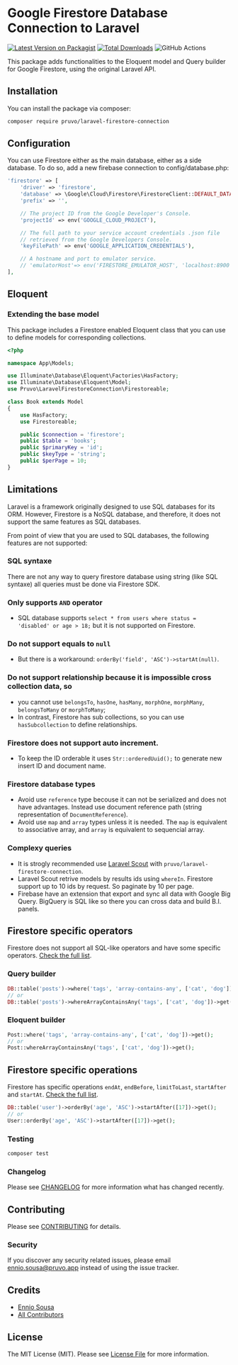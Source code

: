 # Google Firestore Database Connection to Laravel

[![Latest Version on Packagist](https://img.shields.io/packagist/v/pruvo/laravel-firestore-connection.svg?style=flat-square)](https://packagist.org/packages/pruvo/laravel-firestore-connection)
[![Total Downloads](https://img.shields.io/packagist/dt/pruvo/laravel-firestore-connection.svg?style=flat-square)](https://packagist.org/packages/pruvo/laravel-firestore-connection)
![GitHub Actions](https://github.com/pruvo/laravel-firestore-connection/actions/workflows/main.yml/badge.svg)

This package adds functionalities to the Eloquent model and Query builder for Google Firestore, using the original Laravel API.

## Installation

You can install the package via composer:

```bash
composer require pruvo/laravel-firestore-connection
```

## Configuration
You can use Firestore either as the main database, either as a side database. To do so, add a new firebase connection to config/database.php:
```php
'firestore' => [
    'driver' => 'firestore',
    'database' => \Google\Cloud\Firestore\FirestoreClient::DEFAULT_DATABASE,
    'prefix' => '',

    // The project ID from the Google Developer's Console.
    'projectId' => env('GOOGLE_CLOUD_PROJECT'),

    // The full path to your service account credentials .json file 
    // retrieved from the Google Developers Console.
    'keyFilePath' => env('GOOGLE_APPLICATION_CREDENTIALS'),

    // A hostname and port to emulator service.
    // 'emulatorHost'=> env('FIRESTORE_EMULATOR_HOST', 'localhost:8900'),
],
```

## Eloquent

### Extending the base model
This package includes a Firestore enabled Eloquent class that you can use to define models for corresponding collections.

```php
<?php

namespace App\Models;

use Illuminate\Database\Eloquent\Factories\HasFactory;
use Illuminate\Database\Eloquent\Model;
use Pruvo\LaravelFirestoreConnection\Firestoreable;

class Book extends Model
{
    use HasFactory;
    use Firestoreable;

    public $connection = 'firestore';
    public $table = 'books';
    public $primaryKey = 'id';
    public $keyType = 'string';
    public $perPage = 10;
}
```
## Limitations
Laravel is a framework originally designed to use SQL databases for its ORM. However, Firestore is a NoSQL database, and therefore, it does not support the same features as SQL databases.

From point of view that you are used to SQL databases, the following features are not supported:

### SQL syntaxe
There are not any way to query firestore database using string (like SQL syntaxe) all queries must be done via Firestore SDK.

### Only supports `AND` operator
- SQL database supports `select * from users where status = 'disabled' or age > 18;` but it is not supported on Firestore.

### Do not support equals to `null`
- But there is a workaround: `orderBy('field', 'ASC')->startAt(null)`.

### Do not support relationship because it is impossible cross collection data, so 
- you cannot use `belongsTo`, `hasOne`, `hasMany`, `morphOne`, `morphMany`, `belongsToMany` or `morphToMany`;
- In contrast, Firestore has sub collections, so you can use `hasSubcollection` to define relationships.

### Firestore does not support auto increment. 
- To keep the ID orderable it uses `Str::orderedUuid();` to generate new insert ID and document name.

### Firestore database types
- Avoid use `reference` type becouse it can not be serialized and does not have advantages. Instead use document reference path (string representation of `DocumentReference`).
- Avoid use `map` and `array` types unless it is needed. The `map` is equivalent to associative array, and `array` is equivalent to sequencial array.

### Complexy queries
- It is strogly recommended use [Laravel Scout](https://laravel.com/docs/master/scout) with `pruvo/laravel-firestore-connection`.
- Laravel Scout retrive models by results ids using `whereIn`. Firestore support up to 10 ids by request. So paginate by 10 per page.
- Firebase have an extension that export and sync all data with Google Big Query. BigQuery is SQL like so there you can cross data and build B.I. panels.

## Firestore specific operators

Firestore does not support all SQL-like operators and have some specific operators. [Check the full list](https://googleapis.github.io/google-cloud-php/#/docs/cloud-firestore/v1.19.2/firestore/query?method=where).

### Query builder
```php
DB::table('posts')->where('tags', 'array-contains-any', ['cat', 'dog'])->get();
// or
DB::table('posts')->whereArrayContainsAny('tags', ['cat', 'dog'])->get();
```

### Eloquent builder
```php
Post::where('tags', 'array-contains-any', ['cat', 'dog'])->get();
// or
Post::whereArrayContainsAny('tags', ['cat', 'dog'])->get();
```

## Firestore specific operations

Firestore has specific operations `endAt`, `endBefore`, `limitToLast`, `startAfter` and `startAt`. [Check the full list](https://googleapis.github.io/google-cloud-php/#/docs/cloud-firestore/v1.19.2/firestore/query).

```php
DB::table('user')->orderBy('age', 'ASC')->startAfter([17])->get();
// or
User::orderBy('age', 'ASC')->startAfter([17])->get();
```

### Testing

```bash
composer test
```

### Changelog

Please see [CHANGELOG](CHANGELOG.md) for more information what has changed recently.

## Contributing

Please see [CONTRIBUTING](CONTRIBUTING.md) for details.

### Security

If you discover any security related issues, please email ennio.sousa@pruvo.app instead of using the issue tracker.

## Credits

-   [Ennio Sousa](https://github.com/enniosousa)
-   [All Contributors](../../contributors)

## License

The MIT License (MIT). Please see [License File](LICENSE.md) for more information.